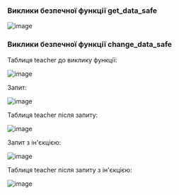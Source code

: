 ### Виклики безпечної функції get_data_safe

![image](https://github.com/user-attachments/assets/e640287c-237e-484d-bbe0-532afd4311d8)

### Виклики безпечної функції change_data_safe

Таблиця teacher до виклику функції:

![image](https://github.com/user-attachments/assets/ba7e684d-033e-42cd-adf8-6dfda59f6142)

Запит:

![image](https://github.com/user-attachments/assets/c18789fe-ec27-4a9c-b909-c66fb9c61ebb)

Таблиця teacher після запиту:

![image](https://github.com/user-attachments/assets/2ec3d502-feb9-47ba-976b-7743ebc4a1e1)

Запит з ін'єкцією:

![image](https://github.com/user-attachments/assets/af85ee5f-f33a-4149-a968-f65c72851094)

Таблиця teacher після запиту з ін'єкцією:

![image](https://github.com/user-attachments/assets/78fbf030-3f67-4297-97b6-7ad06908e737)
